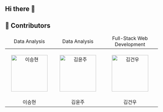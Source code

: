 ## Hi there 👋

## 👀 Contributors
<div align="center">
<table>
<thead>
<tr>
<td align="center">Data Analysis</td>
<td align="center">Data Analysis</td>
<td align="center">Full-Stack Web Development</td>
</tr>
</thead>
<tbody>
<tr>
<td align="center" style="padding: 20px;">
  <a href="https://github.com/Aeri0730" target="_blank" rel="noopener noreferrer nofollow">
    <img src="" alt="이승현" width="120" height="120" style="max-width: 100%;">
  </a>
</td>
<td align="center" style="padding: 20px;">
  <a href="https://github.com/Jihyeoniiiii" target="_blank" rel="noopener noreferrer nofollow">
    <img src="" alt="김윤주" width="120" height="120" style="max-width: 100%;">
  </a>
</td>
<td align="center" style="padding: 20px;">
  <a href="https://github.com/MinSang22Kim" target="_blank" rel="noopener noreferrer nofollow">
    <img src="https://avatars.githubusercontent.com/u/129710240?s=400&u=cb0fddf91b95347b463ef918e3a6438df1f9e0e6&v=4" alt="김건우" width="120" height="120" style="max-width: 100%;">
  </a>
</td>
</tr>
<tr>
<td align="center">이승현</td>
<td align="center">김윤주</td>
<td align="center">김건우</td>
</tr>
</tbody>
</table>
</div>
